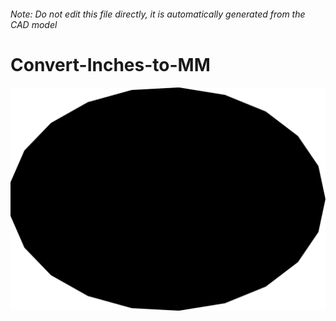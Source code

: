 ###### Note: Do not edit this file directly, it is automatically generated from the CAD model

# Convert-Inches-to-MM

![](/project.svg)

